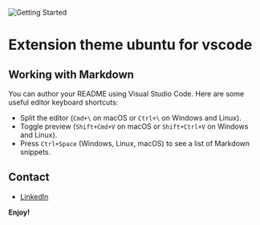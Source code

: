 ![Getting Started](https://github.com/GrJuan/extension-theme-ubuntu/blob/9324009836049563acd7602c3ea1d44dfa21e2c5/icons/img.png?raw=true)

# Extension theme ubuntu for vscode

## Working with Markdown

You can author your README using Visual Studio Code. Here are some useful editor keyboard shortcuts:

* Split the editor (`Cmd+\` on macOS or `Ctrl+\` on Windows and Linux).
* Toggle preview (`Shift+Cmd+V` on macOS or `Shift+Ctrl+V` on Windows and Linux).
* Press `Ctrl+Space` (Windows, Linux, macOS) to see a list of Markdown snippets.


## Contact

* [LinkedIn](https://www.linkedin.com/in/grjuanm/)


**Enjoy!**

